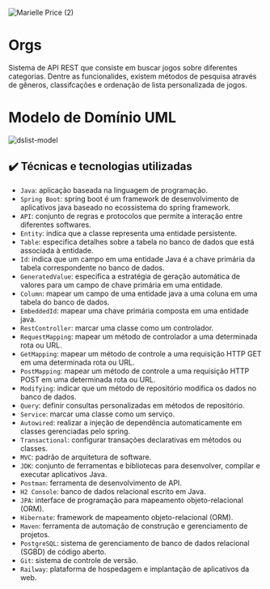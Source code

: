 ![Marielle Price (2)](https://github.com/dev-alexandre17/dslist/assets/83430934/2c42e7f7-3a90-405c-b763-53486dd1aab6)

# Orgs

Sistema de API REST que consiste em buscar jogos sobre diferentes categorias. Dentre as funcionalides, existem métodos de pesquisa através de gêneros, classifcações e ordenação de lista personalizada de jogos.

# Modelo de Domínio UML

![dslist-model](https://github.com/dev-alexandre17/challenge-one-coin-converter/assets/83430934/427afdc9-6987-4df1-b5df-938d0357a316)

## ✔️ Técnicas e tecnologias utilizadas

- `Java`: aplicação baseada na linguagem de programação.
- `Spring Boot`: spring boot é um framework de desenvolvimento de aplicativos java baseado no ecossistema do spring    framework.
- `API`: conjunto de regras e protocolos que permite a interação entre diferentes softwares.
- `Entity`: indica que a classe representa uma entidade persistente.
- `Table`: especifica detalhes sobre a tabela no banco de dados que está associada à entidade.
- `Id`: indica que um campo em uma entidade Java é a chave primária da tabela correspondente no banco de dados.
- `GeneratedValue`: especifica a estratégia de geração automática de valores para um campo de chave primária em uma    entidade.
- `Column`: mapear um campo de uma entidade java a uma coluna em uma tabela do banco de dados.
- `EmbeddedId`: mapear uma chave primária composta em uma entidade java.
- `RestController`: marcar uma classe como um controlador.
- `RequestMapping`: mapear um método de controlador a uma determinada rota ou URL.
- `GetMapping`: mapear um método de controle a uma requisição HTTP GET em uma determinada rota ou URL.
- `PostMapping`: mapear um método de controle a uma requisição HTTP POST em uma determinada rota ou URL.
- `Modifying`: indicar que um método de repositório modifica os dados no banco de dados.
- `Query`: definir consultas personalizadas em métodos de repositório.
- `Service`: marcar uma classe como um serviço.
- `Autowired`: realizar a injeção de dependência automaticamente em classes gerenciadas pelo spring.
- `Transactional`: configurar transações declarativas em métodos ou classes.
- `MVC`: padrão de arquitetura de software.
- `JDK`: conjunto de ferramentas e bibliotecas para desenvolver, compilar e executar aplicativos Java.
- `Postman`: ferramenta de desenvolvimento de API.
- `H2 Console`: banco de dados relacional escrito em Java.
- `JPA`: interface de programação para mapeamento objeto-relacional (ORM).
- `Hibernate`: framework de mapeamento objeto-relacional (ORM).
- `Maven`: ferramenta de automação de construção e gerenciamento de projetos.
- `PostgreSQL`: sistema de gerenciamento de banco de dados relacional (SGBD) de código aberto.
- `Git`: sistema de controle de versão.
- `Railway`: plataforma de hospedagem e implantação de aplicativos da web.
